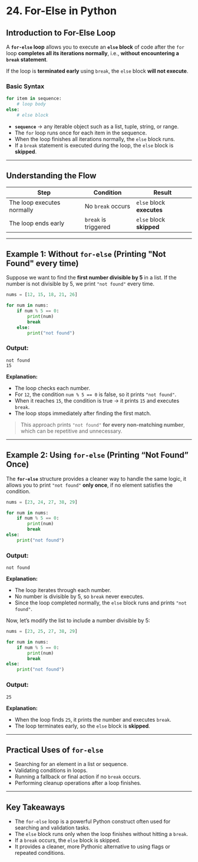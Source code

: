 
# 24. For-Else in Python


## Introduction to For-Else Loop

A **`for-else` loop** allows you to execute an **`else` block** of code after the `for` loop **completes all its iterations normally**, i.e., **without encountering a `break` statement**.

If the loop is **terminated early** using `break`, the `else` block **will not execute**.


### **Basic Syntax**

```python
for item in sequence:
    # loop body
else:
    # else block
```

* **`sequence`** → any iterable object such as a list, tuple, string, or range.
* The `for` loop runs once for each item in the sequence.
* When the loop finishes all iterations normally, the `else` block runs.
* If a `break` statement is executed during the loop, the `else` block is **skipped**.


---


## Understanding the Flow

| Step                       | Condition            | Result                    |
| -------------------------- | -------------------- | ------------------------- |
| The loop executes normally | No `break` occurs    | `else` block **executes** |
| The loop ends early        | `break` is triggered | `else` block **skipped**  |


---


## Example 1: Without `for-else` (Printing "Not Found" every time)

Suppose we want to find the **first number divisible by 5** in a list.
If the number is not divisible by 5, we print `"not found"` every time.

```python
nums = [12, 15, 18, 21, 26]

for num in nums:
    if num % 5 == 0:
        print(num)
        break
    else:
        print("not found")
```

### **Output:**

```
not found
15
```

**Explanation:**

* The loop checks each number.
* For `12`, the condition `num % 5 == 0` is false, so it prints `"not found"`.
* When it reaches `15`, the condition is true → it prints `15` and executes `break`.
* The loop stops immediately after finding the first match.

> This approach prints `"not found"` **for every non-matching number**, which can be repetitive and unnecessary.


---


## Example 2: Using `for-else` (Printing “Not Found” Once)

The **`for-else`** structure provides a cleaner way to handle the same logic, it allows you to print `"not found"` **only once**, if no element satisfies the condition.

```python
nums = [23, 24, 27, 38, 29]

for num in nums:
    if num % 5 == 0:
        print(num)
        break
else:
    print("not found")
```

### **Output:**

```
not found
```

**Explanation:**

* The loop iterates through each number.
* No number is divisible by 5, so `break` never executes.
* Since the loop completed normally, the `else` block runs and prints `"not found"`.

Now, let’s modify the list to include a number divisible by 5:

```python
nums = [23, 25, 27, 38, 29]

for num in nums:
    if num % 5 == 0:
        print(num)
        break
else:
    print("not found")
```

### **Output:**

```
25
```

**Explanation:**

* When the loop finds `25`, it prints the number and executes `break`.
* The loop terminates early, so the `else` block is **skipped**.


---


## Practical Uses of `for-else`

* Searching for an element in a list or sequence.
* Validating conditions in loops.
* Running a fallback or final action if no `break` occurs.
* Performing cleanup operations after a loop finishes.


---


## Key Takeaways

* The `for-else` loop is a powerful Python construct often used for searching and validation tasks.
* The `else` block runs only when the loop finishes without hitting a `break`.
* If a `break` occurs, the `else` block is skipped.
* It provides a cleaner, more Pythonic alternative to using flags or repeated conditions.
